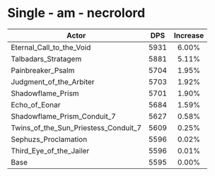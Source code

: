 # Single - am - necrolord
| Actor | DPS | Increase |
|---|:---:|:---:|
|Eternal_Call_to_the_Void|5931|6.00%|
|Talbadars_Stratagem|5881|5.11%|
|Painbreaker_Psalm|5704|1.95%|
|Judgment_of_the_Arbiter|5703|1.92%|
|Shadowflame_Prism|5701|1.90%|
|Echo_of_Eonar|5684|1.59%|
|Shadowflame_Prism_Conduit_7|5627|0.58%|
|Twins_of_the_Sun_Priestess_Conduit_7|5609|0.25%|
|Sephuzs_Proclamation|5596|0.02%|
|Third_Eye_of_the_Jailer|5596|0.01%|
|Base|5595|0.00%|
